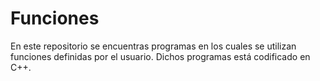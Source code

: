 # Funciones
En este repositorio se encuentras programas en los cuales se utilizan funciones definidas por el usuario.
Dichos programas está codificado en C++.
